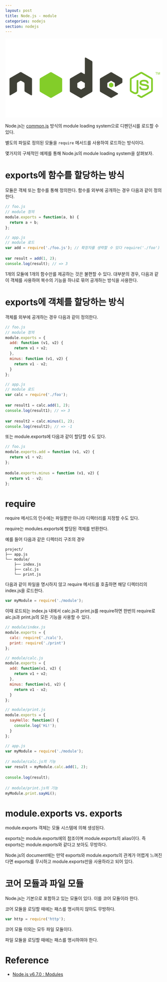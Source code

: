 ```yaml
---
layout: post
title: Node.js - module
categories: nodejs
section: nodejs
---
```


![node-logo](/img/node-logo.png)

Node.js는 [common.js](http://www.commonjs.org/) 방식의 module loading system으로 디펜던시를 로드할 수 있다.

별도의 파일로 정의된 모듈을 `require` 메서드를 사용하여 로드하는 방식이다.

몇가지의 구체적인 예제를 통해 Node.js의 module loading system을 살펴보자.

# exports에 함수를 할당하는 방식

모듈은 객체 또는 함수를 통해 정의한다. 함수를 외부에 공개하는 경우 다음과 같이 정의한다.

```javascript
// foo.js
// module 정의
module.exports = function(a, b) {
  return a + b;
};
```

```javascript
// app.js
// module 로드
var add = require('./foo.js'); // 확장자를 생략할 수 있다 require('./foo')

var result = add(1, 2);
console.log(result); // => 3
```

1개의 모듈에 1개의 함수만를 제공하는 것은 불편할 수 있다. 대부분의 경우, 다음과 같이 객체를 사용하여 복수의 기능을 하나로 묶어 공개하는 방식을 사용한다.

# exports에 객체를 할당하는 방식

객체를 외부에 공개하는 경우 다음과 같이 정의한다.

```javascript
// foo.js
// module 정의
module.exports = {
  add: function (v1, v2) {
    return v1 + v2;
  },
  minus: function (v1, v2) {
    return v1 - v2;
  }
};
```

```javascript
// app.js
// module 로드
var calc = require('./foo');

var result1 = calc.add(1, 2);
console.log(result1); // => 3

var result2 = calc.minus(1, 2);
console.log(result2); // => -1
```

또는 module.exports에 다음과 같이 할당할 수도 있다.

```javascript
// foo.js
module.exports.add = function (v1, v2) {
  return v1 + v2;  
};

module.exports.minus = function (v1, v2) {
  return v1 - v2;  
};
```

# require

require 메서드의 인수에는 파일뿐만 아니라 디렉터리를 지정할 수도 있다.

require는 modules.exports에 할당된 객체를 반환한다.

예를 들어 다음과 같은 디렉터리 구조의 경우

```
project/
├── app.js
└── module/
    ├── index.js
    ├── calc.js
    └── print.js
```

다음과 같이 파일을 명시하지 않고 require 메서드를 호출하면 해당 디렉터리의 index.js을 로드한다.

```javascript
var myModule = require('./module');
```

이때 로드되는 index.js 내에서 calc.js과 print.js를 require하면 한번의 require로 alc.js과 print.js의 모든 기능을 사용할 수 있다.

```javascript
// module/index.js
module.exports = {
  calc: require('./calc'),
  print: require('./print')
};
```

```javascript
// module/calc.js
module.exports = {
  add: function(v1, v2) {
    return v1 + v2;
  },
  minus: function(v1, v2) {
    return v1 - v2;
  }
};
```

```javascript
// module/print.js
module.exports = {
  sayHello: function() {
    console.log('Hi!');
  }
};
```

```javascript
// app.js
var myModule = require('./module');

// module/calc.js의 기능
var result = myModule.calc.add(1, 2);

console.log(result);

// module/print.js의 기능
myModule.print.sayHi();
```

# module.exports vs. exports

module.exports 객체는 모듈 시스템에 의해 생성된다.

exports는 module.exports에의 참조이며 module.exports의 alias이다. 즉 exports는 module.exports와 같다고 보아도 무방하다.

Node.js의 document에는 만약 exports와 module.exports의 관계가 어렵게 느껴진다면 exports를 무시하고 module.exports만을 사용하라고 되어 있다.


# 코어 모듈과 파일 모듈

Node.js는 기본으로 포함하고 있는 모듈이 있다. 이를 코어 모듈이라 한다.

코어 모듈을 로딩할 때에는 패스를 명시하지 않아도 무방하다.

```javascript
var http = require('http');
```

코어 모듈 이외는 모두 파일 모듈이다.

파일 모듈을 로딩할 때에는 패스를 명시하여야 한다.

# Reference

* [Node.js v6.7.0 : Modules](https://nodejs.org/dist/latest-v6.x/docs/api/modules.html)
